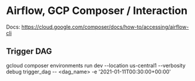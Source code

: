 # Airflow, GCP Composer / Interaction

Docs:
https://cloud.google.com/composer/docs/how-to/accessing/airflow-cli

## Trigger DAG

gcloud composer environments run dev --location us-central1 --verbosity debug trigger_dag -- <dag_name> -e '2021-01-11T00:30:00+00:00'
